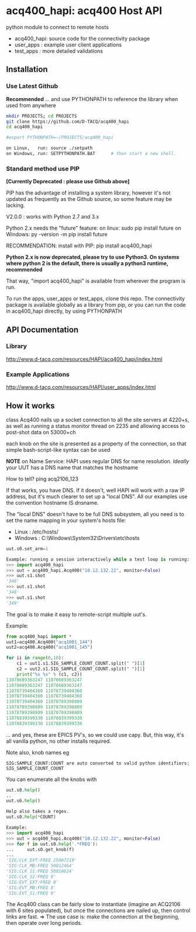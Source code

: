 # acq400_hapi: acq400 Host API

python module to connect to remote hosts

* acq400_hapi: source code for the connectivity package
* user_apps : example user client applications
* test_apps : more detailed validations

## Installation

### Use Latest Github
**Recommended** 
... and use PYTHONPATH to reference the library when used from anywhere
```bash
mkdir PROJECTS; cd PROJECTS
git clone https://github.com/D-TACQ/acq400_hapi
cd acq400_hapi

#export PYTHONPATH=~/PROJECTS/acq400_hapi

on Linux,   run: source ./setpath
on Windows, run: SETPYTHONPATH.BAT      # then start a new shell.
```

### Standard method use PIP
**[Currently Deprecated : please use Github above]**

PIP has the advantage of installing a system library, however it's not updated as frequently as the Github source, so some feature may be lacking.

V2.0.0 : works with Python 2.7 and 3.x  

Python 2.x needs the "future" feature:
on linux:
    sudo pip install future
on Windows:
    py -version -m pip install future

RECOMMENDATION: install with PIP:
pip install acq400_hapi

**Python 2.x is now deprecated, please try to use Python3. On systems where python 2 is the default, there is usually a python3 runtime, recommended**



That way, "import acq400_hapi" is available from wherever the program is run.

To run the apps, user_apps or test_apps, clone this repo.
The connectivity package is available globally as a library from pip, or you can
run the code in acq400_hapi directly, by using PYTHONPATH

## API Documentation

### Library
http://www.d-tacq.com/resources/HAPI/acq400_hapi/index.html
### Example Applications
http://www.d-tacq.com/resources/HAPI/user_apps/index.html



## How it works

class Acq400 nails up a socket connection to all the site servers at 4220+s,
as well as running a status monitor thread on 2235 and 
allowing access to post-shot data on 53000+ch

each knob on the site is presented as a property of the connection, so that 
simple bash-script-like syntax can be used

**NOTE** on Name Service:
HAPI uses regular DNS for name resolution.
*Ideally* your UUT has a DNS name that matches the hostname

How to tell?
ping acq2106_123

If that works, you have DNS.
If it doesn't, well HAPI will work with a raw IP address, but it's much clearer to set up a "local DNS".
All our examples use the convention hostname IS dnsname.

The "local DNS" doesn't have to be full DNS subsystem, all you need is to set the name mapping in your system's hosts file:
 * Linux : /etc/hosts/
 * Windows : C:\Windows\System32\Drivers\etc\hosts



```python
uut.s0.set_arm=1

Example: running a session interactively while a test loop is running:
>>> import acq400_hapi
>>> uut = acq400_hapi.Acq400("10.12.132.22", monitor=False)
>>> uut.s1.shot
'348'
>>> uut.s1.shot
'348'
>>> uut.s1.shot
'349'
```

The goal is to make it easy to remote-script multiple uut's.

Example:
```python
from acq400_hapi import *
uut1=acq400.Acq400("acq1001_144")
uut2=acq400.Acq400("acq1001_145")

for ii in range(0,10):
	c1 = uut1.s1.SIG_SAMPLE_COUNT_COUNT.split(" ")[1]
	c2 = uut2.s1.SIG_SAMPLE_COUNT_COUNT.split(" ")[1]
	print("%s %s" % (c1, c2))
11078689363247 11078689363247
11078689363247 11078689363247
11078739404360 11078739404360
11078739404360 11078739404360
11078739404360 11078789398809
11078789398809 11078789398809
11078789398809 11078789398809
11078839399330 11078839399330
11078839399330 11078839399330
```

... and yes, these are EPICS PV's, so we could use capy.
But, this way, it's all vanilla python, no other installs required.

Note also, knob names eg
```text
SIG:SAMPLE_COUNT:COUNT are auto converted to valid python identifiers:
SIG_SAMPLE_COUNT_COUNT
```
You can enumerate all the knobs with
```python
uut.s0.help()
..
uut.s6.help()

Help also takes a regex.
uut.s0.help(*COUNT)

Example:
>>> import acq400_hapi
>>> uut = acq400_hapi.Acq400("10.12.132.22", monitor=False)
>>> for f in uut.s0.help('.*FREQ'):
...     uut.s0.get_knob(f)
... 
'SIG:CLK_EXT:FREQ 25007219'
'SIG:CLK_MB:FREQ 50012464'
'SIG:CLK_S1:FREQ 50010624'
'SIG:CLK_S2:FREQ 0'
'SIG:EVT_EXT:FREQ 0'
'SIG:EVT_MB:FREQ 0'
'SIG:EVT_S1:FREQ 0'
```

The Acq400 class can be fairly slow to instantiate
(imagine an ACQ2106 with 6 sites populated), but once the connections are 
nailed up, then control links are fast. 
=> The use case is: make the connection at the beginning, then operate over
long periods.


